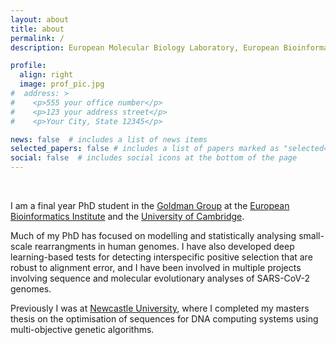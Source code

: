 ```yaml
---
layout: about
title: about
permalink: /
description: European Molecular Biology Laboratory, European Bioinformatics Institute (EMBL-EBI)</a>

profile:
  align: right
  image: prof_pic.jpg
#  address: >
#    <p>555 your office number</p>
#    <p>123 your address street</p>
#    <p>Your City, State 12345</p>

news: false  # includes a list of news items
selected_papers: false # includes a list of papers marked as "selected={true}"
social: false  # includes social icons at the bottom of the page
---
```


<br />

I am a final year PhD student in the <a href="https://www.ebi.ac.uk/research/goldman">Goldman Group</a> at the <a href="https://www.ebi.ac.uk/">European Bioinformatics Institute</a> and the <a href="https://www.cam.ac.uk/">University of Cambridge</a>.

Much of my PhD has focused on modelling and statistically analysing small-scale rearrangments in human genomes. I have also developed deep learning-based tests for detecting interspecific positive selection that are robust to alignment error, and I have been involved in multiple projects involving sequence and molecular evolutionary analyses of SARS-CoV-2 genomes.

Previously I was at <a href="https://www.ncl.ac.uk/computing/">Newcastle University</a>, where I completed my masters thesis on the optimisation of sequences for DNA computing systems using multi-objective genetic algorithms.
